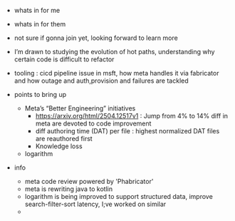 - whats in for me
- whats in for them

- not sure if gonna join yet, looking forward to learn more
-  I’m drawn to studying the evolution of hot paths, understanding why certain code is difficult to refactor
- tooling : cicd pipeline issue in msft, how meta handles it via fabricator and how outage and auth,provision and failures are tackled

- points to bring up
    - Meta’s “Better Engineering” initiatives
        - https://arxiv.org/html/2504.12517v1 : Jump from  4% to 14% diff in meta are devoted to code improvement
        - diff authoring time (DAT) per file : highest normalized DAT files are reauthored first
        - Knowledge loss
    - logarithm 

- info
    - meta code review powered by 'Phabricator'
    - meta is rewriting java to kotlin
    - logarithm is being improved to support structured data, improve search-filter-sort latency, I;ve worked on similar
    - 